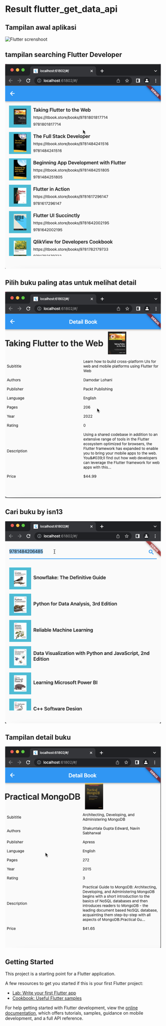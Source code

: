 # Result flutter_get_data_api


## Tampilan awal aplikasi

![Flutter screnshoot](https://github.com/Prastyo-EL/flutter_get_data_api/blob/main/assets/tampilanawal.png)

## tampilan searching Flutter Developer

![Flutter screnshoot](https://github.com/Prastyo-EL/flutter_get_data_api/blob/main/assets/searchingFlutterDeveloper.png)

## Pilih buku paling atas untuk melihat detail

![Flutter screnshoot](https://github.com/Prastyo-EL/flutter_get_data_api/blob/main/assets/pilihpalingatasflutterdeveloper.png)

## Cari buku by isn13

![Flutter screnshoot](https://github.com/Prastyo-EL/flutter_get_data_api/blob/main/assets/caribukubyisn13.png)

## Tampilan detail buku

![Flutter screnshoot](https://github.com/Prastyo-EL/flutter_get_data_api/blob/main/assets/tampilangetdetaildata.png)

## Getting Started

This project is a starting point for a Flutter application.

A few resources to get you started if this is your first Flutter project:

- [Lab: Write your first Flutter app](https://docs.flutter.dev/get-started/codelab)
- [Cookbook: Useful Flutter samples](https://docs.flutter.dev/cookbook)

For help getting started with Flutter development, view the
[online documentation](https://docs.flutter.dev/), which offers tutorials,
samples, guidance on mobile development, and a full API reference.
